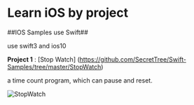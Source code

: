 # Learn iOS by project

##IOS Samples use Swift##

use swift3 and ios10

**Project 1** : [Stop Watch] (https://github.com/SecretTree/Swift-Samples/tree/master/StopWatch)

a time count program, which can pause and reset.

![StopWatch](https://github.com/SecretTree/Swift3-Samples/blob/master/StopWatch/StopWatch/StopWatch.gif)
